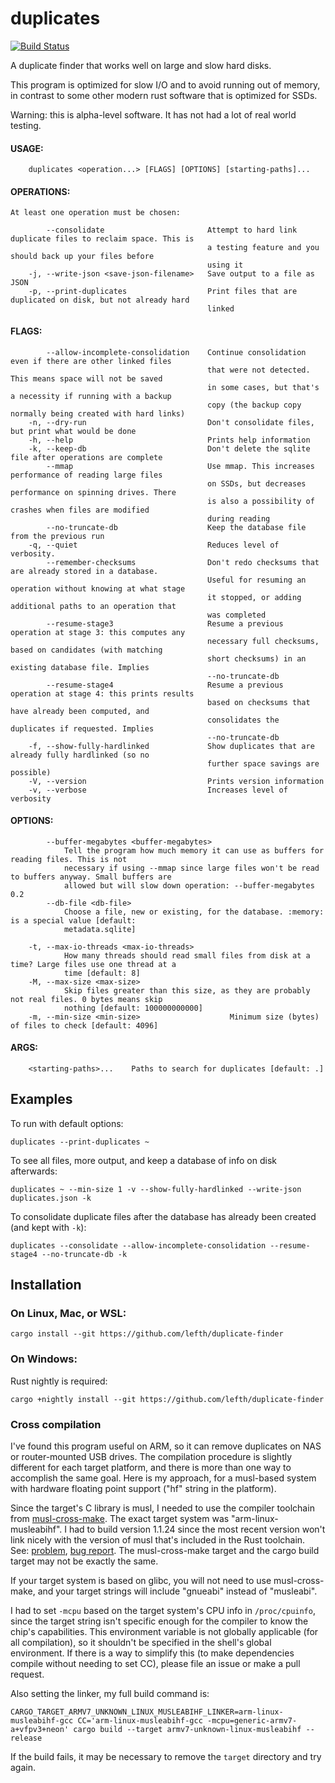 # duplicates

[![Build Status](https://app.travis-ci.com/lefth/duplicate-finder.svg?branch=master)](https://app.travis-ci.com/lefth/duplicate-finder)

A duplicate finder that works well on large and slow hard disks.

This program is optimized for slow I/O and to avoid running out of memory, in contrast to
some other modern rust software that is optimized for SSDs.

Warning: this is alpha-level software. It has not had a lot of real world testing.

#### USAGE:
```
    duplicates <operation...> [FLAGS] [OPTIONS] [starting-paths]...
```

#### OPERATIONS:
    At least one operation must be chosen:
```
        --consolidate                       Attempt to hard link duplicate files to reclaim space. This is
                                            a testing feature and you should back up your files before
                                            using it
    -j, --write-json <save-json-filename>   Save output to a file as JSON
    -p, --print-duplicates                  Print files that are duplicated on disk, but not already hard
                                            linked
```

#### FLAGS:
```
        --allow-incomplete-consolidation    Continue consolidation even if there are other linked files
                                            that were not detected. This means space will not be saved
                                            in some cases, but that's a necessity if running with a backup
                                            copy (the backup copy normally being created with hard links)
    -n, --dry-run                           Don't consolidate files, but print what would be done
    -h, --help                              Prints help information
    -k, --keep-db                           Don't delete the sqlite file after operations are complete
        --mmap                              Use mmap. This increases performance of reading large files
                                            on SSDs, but decreases performance on spinning drives. There
                                            is also a possibility of crashes when files are modified
                                            during reading
        --no-truncate-db                    Keep the database file from the previous run
    -q, --quiet                             Reduces level of verbosity.
        --remember-checksums                Don't redo checksums that are already stored in a database.
                                            Useful for resuming an operation without knowing at what stage
                                            it stopped, or adding additional paths to an operation that
                                            was completed
        --resume-stage3                     Resume a previous operation at stage 3: this computes any
                                            necessary full checksums, based on candidates (with matching
                                            short checksums) in an existing database file. Implies
                                            --no-truncate-db
        --resume-stage4                     Resume a previous operation at stage 4: this prints results
                                            based on checksums that have already been computed, and
                                            consolidates the duplicates if requested. Implies
                                            --no-truncate-db
    -f, --show-fully-hardlinked             Show duplicates that are already fully hardlinked (so no
                                            further space savings are possible)
    -V, --version                           Prints version information
    -v, --verbose                           Increases level of verbosity

```

#### OPTIONS:
```
        --buffer-megabytes <buffer-megabytes>
            Tell the program how much memory it can use as buffers for reading files. This is not
            necessary if using --mmap since large files won't be read to buffers anyway. Small buffers are
            allowed but will slow down operation: --buffer-megabytes 0.2
        --db-file <db-file>
            Choose a file, new or existing, for the database. :memory: is a special value [default:
            metadata.sqlite]

    -t, --max-io-threads <max-io-threads>
            How many threads should read small files from disk at a time? Large files use one thread at a
            time [default: 8]
    -M, --max-size <max-size>
            Skip files greater than this size, as they are probably not real files. 0 bytes means skip
            nothing [default: 100000000000]
    -m, --min-size <min-size>                    Minimum size (bytes) of files to check [default: 4096]
```

#### ARGS:
```
    <starting-paths>...    Paths to search for duplicates [default: .]
```

## Examples
To run with default options:
```
duplicates --print-duplicates ~
```

To see all files, more output, and keep a database of info on disk afterwards:
```
duplicates ~ --min-size 1 -v --show-fully-hardlinked --write-json duplicates.json -k
```

To consolidate duplicate files after the database has already been created (and kept
with `-k`):
```
duplicates --consolidate --allow-incomplete-consolidation --resume-stage4 --no-truncate-db -k
```

## Installation

### On Linux, Mac, or WSL:
```
cargo install --git https://github.com/lefth/duplicate-finder
```
### On Windows:
Rust nightly is required:
```
cargo +nightly install --git https://github.com/lefth/duplicate-finder
```

### Cross compilation
I've found this program useful on ARM, so it can remove duplicates on NAS or router-mounted USB drives.
The compilation procedure is slightly different for each target platform, and there is more than one way
to accomplish the same goal. Here is my approach, for a musl-based system with hardware floating point
support ("hf" string in the platform).

Since the target's C library is musl, I needed to use the compiler toolchain from [musl-cross-make](https://github.com/richfelker/musl-cross-make).
The exact target system was "arm-linux-musleabihf". I had to build version 1.1.24 since the most recent
version won't link nicely with the version of musl that's included in the Rust toolchain. See: [problem](https://stackoverflow.com/questions/61934997/undefined-reference-to-stat-time64-when-cross-compiling-rust-project-on-mu), [bug report](https://github.com/rust-lang/rust/issues/72274).
The musl-cross-make target and the cargo build target may not be exactly the same.

If your target system is based on glibc, you will not need to use musl-cross-make, and your target strings
will include "gnueabi" instead of "musleabi".

I had to set `-mcpu` based on the target system's CPU info in `/proc/cpuinfo`, since the target string
isn't specific enough for the compiler to know the chip's capabilities. This environment variable is not
globally applicable (for all compilation), so it shouldn't be specified in the shell's global environment.
If there is a way to simplify this (to make dependencies compile without needing to set CC),
please file an issue or make a pull request.

Also setting the linker, my full build command is:
```
CARGO_TARGET_ARMV7_UNKNOWN_LINUX_MUSLEABIHF_LINKER=arm-linux-musleabihf-gcc CC='arm-linux-musleabihf-gcc -mcpu=generic-armv7-a+vfpv3+neon' cargo build --target armv7-unknown-linux-musleabihf --release
```

If the build fails, it may be necessary to remove the `target` directory and try again.

<!-- vim: textwidth=106 expandtab: -->
